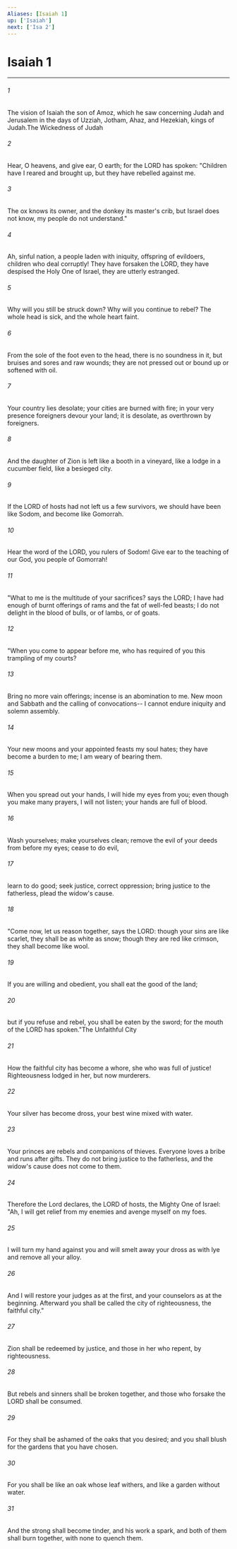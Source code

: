 ```yaml
---
Aliases: [Isaiah 1]
up: ['Isaiah']
next: ['Isa 2']
---
```

# Isaiah 1

***

 

###### 1 
The vision of Isaiah the son of Amoz, which he saw concerning Judah and Jerusalem in the days of Uzziah, Jotham, Ahaz, and Hezekiah, kings of Judah.The Wickedness of Judah
 
 

###### 2 
Hear, O heavens, and give ear, O earth; 
 for the LORD has spoken: 
 "Children have I reared and brought up, 
 but they have rebelled against me. 
 
 

###### 3 
The ox knows its owner, 
 and the donkey its master's crib, 
 but Israel does not know, 
 my people do not understand."
 
 

###### 4 
Ah, sinful nation, 
 a people laden with iniquity, 
 offspring of evildoers, 
 children who deal corruptly! 
 They have forsaken the LORD, 
 they have despised the Holy One of Israel, 
 they are utterly estranged.
 
 

###### 5 
Why will you still be struck down? 
 Why will you continue to rebel? 
 The whole head is sick, 
 and the whole heart faint. 
 
 

###### 6 
From the sole of the foot even to the head, 
 there is no soundness in it, 
 but bruises and sores 
 and raw wounds; 
 they are not pressed out or bound up 
 or softened with oil.
 
 

###### 7 
Your country lies desolate; 
 your cities are burned with fire; 
 in your very presence 
 foreigners devour your land; 
 it is desolate, as overthrown by foreigners. 
 
 

###### 8 
And the daughter of Zion is left 
 like a booth in a vineyard, 
 like a lodge in a cucumber field, 
 like a besieged city.
 
 

###### 9 
If the LORD of hosts 
 had not left us a few survivors, 
 we should have been like Sodom, 
 and become like Gomorrah.
 
 

###### 10 
Hear the word of the LORD, 
 you rulers of Sodom! 
 Give ear to the teaching of our God, 
 you people of Gomorrah! 
 
 

###### 11 
"What to me is the multitude of your sacrifices? 
 says the LORD; 
 I have had enough of burnt offerings of rams 
 and the fat of well-fed beasts; 
 I do not delight in the blood of bulls, 
 or of lambs, or of goats.
 
 

###### 12 
"When you come to appear before me, 
 who has required of you 
 this trampling of my courts? 
 
 

###### 13 
Bring no more vain offerings; 
 incense is an abomination to me. 
 New moon and Sabbath and the calling of convocations-- 
 I cannot endure iniquity and solemn assembly. 
 
 

###### 14 
Your new moons and your appointed feasts 
 my soul hates; 
 they have become a burden to me; 
 I am weary of bearing them. 
 
 

###### 15 
When you spread out your hands, 
 I will hide my eyes from you; 
 even though you make many prayers, 
 I will not listen; 
 your hands are full of blood. 
 
 

###### 16 
Wash yourselves; make yourselves clean; 
 remove the evil of your deeds from before my eyes; 
 cease to do evil, 
 
 

###### 17 
learn to do good; 
 seek justice, 
 correct oppression; 
 bring justice to the fatherless, 
 plead the widow's cause.
 
 

###### 18 
"Come now, let us reason together, says the LORD: 
 though your sins are like scarlet, 
 they shall be as white as snow; 
 though they are red like crimson, 
 they shall become like wool. 
 
 

###### 19 
If you are willing and obedient, 
 you shall eat the good of the land; 
 
 

###### 20 
but if you refuse and rebel, 
 you shall be eaten by the sword; 
 for the mouth of the LORD has spoken."The Unfaithful City
 
 

###### 21 
How the faithful city 
 has become a whore, 
 she who was full of justice! 
 Righteousness lodged in her, 
 but now murderers. 
 
 

###### 22 
Your silver has become dross, 
 your best wine mixed with water. 
 
 

###### 23 
Your princes are rebels 
 and companions of thieves. 
 Everyone loves a bribe 
 and runs after gifts. 
 They do not bring justice to the fatherless, 
 and the widow's cause does not come to them.
 
 

###### 24 
Therefore the Lord declares, 
 the LORD of hosts, 
 the Mighty One of Israel: 
 "Ah, I will get relief from my enemies 
 and avenge myself on my foes. 
 
 

###### 25 
I will turn my hand against you 
 and will smelt away your dross as with lye 
 and remove all your alloy. 
 
 

###### 26 
And I will restore your judges as at the first, 
 and your counselors as at the beginning. 
 Afterward you shall be called the city of righteousness, 
 the faithful city."
 
 

###### 27 
Zion shall be redeemed by justice, 
 and those in her who repent, by righteousness. 
 
 

###### 28 
But rebels and sinners shall be broken together, 
 and those who forsake the LORD shall be consumed. 
 
 

###### 29 
For they shall be ashamed of the oaks 
 that you desired; 
 and you shall blush for the gardens 
 that you have chosen. 
 
 

###### 30 
For you shall be like an oak 
 whose leaf withers, 
 and like a garden without water. 
 
 

###### 31 
And the strong shall become tinder, 
 and his work a spark, 
 and both of them shall burn together, 
 with none to quench them.
 
